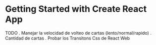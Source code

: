 # Getting Started with Create React App

  TODO
    . Manejar la velocidad de volteo de cartas (lento/normal/rapido)
    . Cantidad de cartas
    . Probar los Transitons Css de React Web